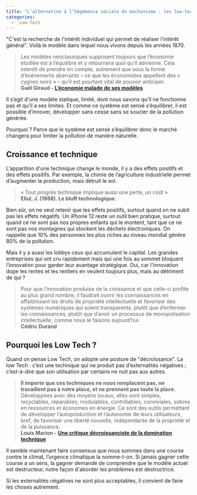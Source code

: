 ```yaml
---
title: "L’alternative à l’hégémonie sociale du machinisme : les low-tech"
categories:
  -  Low-Tech
---
```


"C'est la recherche de l'intérêt individuel qui permet de réaliser l'intérêt général". Voilà le modèle dans lequel nous vivons depuis les années 1870. 

> Les modèles néoclassiques supposent toujours que l’économie étudiée est à l’équilibre et y retournera quoi qu’il advienne. Cela interdit de prendre en compte, autrement que sous la forme d’événements aberrants – ce que les économistes appellent des « cygnes noirs » – qu’il est pourtant vital de pouvoir anticiper.  
**Gaël Giraud - [L’économie malade de ses modèles](https://lejournal.cnrs.fr/articles/leconomie-malade-de-ses-modeles)**

Il s’agit d'une modèle statique, limité, dont nous savons qu’il ne fonctionne pas et qu’il a ses limites. Et comme ce système est sensé s’équilibrer, il est possible d’innover, développer sans cesse sans se soucier de la pollution générée.

Pourquoi ? Parce que le système est sensé s’équilibrer donc le marché changera pour limiter la pollution de manière naturelle.

## Croissance et technique

L’apparition d'une technique change le monde, il y a des effets positifs et des effets positifs. Par exemple, la chimie de l’agriculture industrielle permet d’augmenter la production, mais détruit le sol.

> « Tout progrès technique implique aussi une perte, un coût »  
**Ellul, J. (1988). Le bluff technologique.**

Bien sûr, on ne veut retenir que les effets positifs, surtout quand on ne subit pas les effets négatifs. Un iPhone 12 reste un outil bien pratique, surtout quand ce ne sont pas nos propres enfants qui le montent, tant que ce ne sont pas nos montagnes qui stockent les déchets électroniques. On rappelle que 10% des personnes les plus riches au niveau mondial génère 80% de la pollution.

Mais il y a aussi les lobbys ceux qui accumulent le capital. Les grandes entreprises qui ont cru rapidement mais qui une fois au sommet bloquent l’innovation pour garder leur avantage stratégique. Oui, car l'innovation dope les rentes et les rentiers en veulent toujours plus, mais au détriment de qui ?

> Pour que l’innovation produise de la croissance et que celle-ci profite au plus grand nombre, il faudrait ouvrir les connaissances en affaiblissant les droits de propriété intellectuelle et favoriser des systèmes numériques qui soient transparents, plutôt que d’enfermer les connaissances, plutôt que d’avoir un processus de monopolisation intellectuelle, comme nous le faisons aujourd’hui.  
**Cédric Durand**

## Pourquoi les Low Tech ?

Quand on pense Low Tech, on adopte une posture de "décroissance". La low Tech : c’est une technique qui ne produit pas d’externalités négatives ; c’est-à-dire que son utilisation par certains ne nuit pas aux autres.

> **Il importe que ces techniques ne nous remplacent pas, ne travaillent pas à notre place, et ne prennent pas toute la place.**  
> Développées avec des moyens locaux, elles sont simples, recyclables, réparables; modulables, contrôlables, conviviales, sobres en ressources et économes en énergie. Ce sont des outils permettant de développer l’autoproduction et l’autonomie de leurs utilisateurs, bref, de favoriser une liberté nouvelle, indépendante de la propriété et de la puissance.  
**Louis Marion - [Une critique décroissanciste de la domination technique](https://polemos-decroissance.org/lemprise-de-la-machine-une-critique-decroissanciste-de-la-domination-technique/)**

Il semble maintenant faire consensus que nous sommes dans une course contre le climat, l’urgence climatique la nomme-t-on. Si jamais gagner cette course a un sens, la gagner demande de comprendre que le modèle actuel est destructeur, notre façon d'aborder les problèmes est destructrice.

Si les externalités négatives ne sont plus acceptables, il convient de faire les choses autrement.
